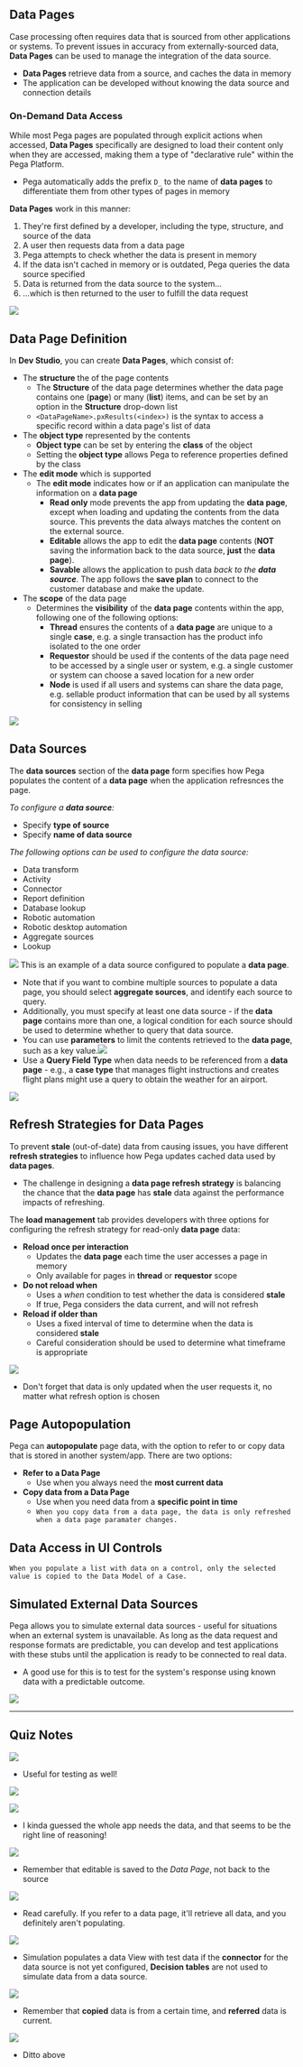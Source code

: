 ## Data Pages

Case processing often requires data that is sourced from other applications or systems. To prevent issues in accuracy from externally-sourced data, **Data Pages** can be used to manage the integration of the data source.
 - **Data Pages** retrieve data from a source, and caches the data in memory
 - The application can be developed without knowing the data source and connection details

### On-Demand Data Access

While most Pega pages are populated through explicit actions when accessed, **Data Pages** specifically are designed to load their content only when they are accessed, making them a type of "declarative rule" within the Pega Platform.
 - Pega automatically adds the prefix `D_` to the name of **data pages** to differentiate them from other types of pages in memory

**Data Pages** work in this manner:
1. They're first defined by a developer, including the type, structure, and source of the data
2. A user then requests data from a data page
3. Pega attempts to check whether the data is present in memory
4. If the data isn't cached in memory or is outdated, Pega queries the data source specified
5. Data is returned from the data source to the system...
6. ...which is then returned to the user to fulfill the data request

![](attachments/Pasted%20image%2020250610230153.png)

## Data Page Definition

In **Dev Studio**, you can create **Data Pages**, which consist of:
 - The **structure** the of the page contents
	 - The **Structure** of the data page determines whether the data page contains one (**page**) or many (**list**) items, and can be set by an option in the **Structure** drop-down list
	 - `<DataPageName>.pxResults(<index>)` is the syntax to access a specific record within a data page's list of data
 - The **object type** represented by the contents
	 - **Object type** can be set by entering the **class** of the object
	 - Setting the **object type** allows Pega to reference properties defined by the class
 - The **edit mode** which is supported
	 - The **edit mode** indicates how or if an application can manipulate the information on a **data page**
		 - **Read only** mode prevents the app from updating the **data page**, except when loading and updating the contents from the data source. This prevents the data always matches the content on the external source.
		 - **Editable** allows the app to edit the **data page** contents (**NOT** saving the information back to the data source, **just** the **data page**).
		 - **Savable** allows the application to push data *back to the **data source***. The app follows the **save plan** to connect to the customer database and make the update.
 - The **scope** of the data page
	 - Determines the **visibility** of the **data page** contents within the app, following one of the following options:
		 - **Thread** ensures the contents of a **data page** are unique to a single **case**, e.g. a single transaction has the product info isolated to the one order
		 - **Requestor** should be used if the contents of the data page need to be accessed by a single user or system, e.g. a single customer or system can choose a saved location for a new order
		 - **Node** is used if all users and systems can share the data page, e.g. sellable product information that can be used by all systems for consistency in selling

![](attachments/Pasted%20image%2020250611183133.png)
## Data Sources

The **data sources** section of the **data page** form specifies how Pega populates the content of a **data page** when the application refresnces the page.

*To configure a **data source**:*
 - Specify **type of source**
 - Specify **name of data source**

*The following options can be used to configure the data source:*
- Data transform
- Activity
- Connector
- Report definition
- Database lookup
- Robotic automation
- Robotic desktop automation
- Aggregate sources
- Lookup

![](attachments/Pasted%20image%2020250611185711.png)
This is an example of a data source configured to populate a **data page**. 

 - Note that if you want to combine multiple sources to populate a data page, you should select **aggregate sources**, and identify each source to query.
 - Additionally, you must specify at least one data source - if the **data page** contains more than one, a logical condition for each source should be used to determine whether to query that data source.
 - You can use **parameters** to limit the contents retrieved to the **data page**, such as a key value.![](attachments/Pasted%20image%2020250611191021.png)
 - Use a **Query Field Type** when data needs to be referenced from a **data page** - e.g., a **case type** that manages flight instructions and creates flight plans might use a query to obtain the weather for an airport.

![](attachments/Pasted%20image%2020250611192542.png)

## Refresh Strategies for Data Pages

To prevent **stale** (out-of-date) data from causing issues, you have different **refresh strategies** to influence how Pega updates cached data used by **data pages**.
 - The challenge in designing a **data page refresh strategy** is balancing the chance that the **data page** has **stale** data against the performance impacts of refreshing.

The **load management** tab provides developers with three options for configuring the refresh strategy for read-only **data page** data:
 - **Reload once per interaction**
	 - Updates the **data page** each time the user accesses a page in memory
	 - Only available for pages in **thread** or **requestor** scope
 - **Do not reload when**
	 - Uses a *when* condition to test whether the data is considered **stale**
	 - If true, Pega considers the data current, and will not refresh
 - **Reload if older than**
	 - Uses a fixed interval of time to determine when the data is considered **stale**
	 - Careful consideration should be used to determine what timeframe is appropriate

![](attachments/Pasted%20image%2020250611194543.png)
 - Don't forget that data is only updated when the user requests it, no matter what refresh option is chosen

## Page Autopopulation

Pega can **autopopulate** page data, with the option to refer to or copy data that is stored in another system/app. There are two options:
 - **Refer to a Data Page**
	 - Use when you always need the **most current data**
 - **Copy data from a Data Page**
	 - Use when you need data from a **specific point in time**
	 - `When you copy data from a data page, the data is only refreshed when a data page paramater changes.`

## Data Access in UI Controls

`When you populate a list with data on a control, only the selected value is copied to the Data Model of a Case.`

## Simulated External Data Sources

Pega allows you to simulate external data sources - useful for situations when an external system is unavailable. As long as the data request and response formats are predictable, you can develop and test applications with these stubs until the application is ready to be connected to real data.
 - A good use for this is to test for the system's response using known data with a predictable outcome.

![](attachments/Pasted%20image%2020250611200616.png)

---

## Quiz Notes

![](attachments/Pasted%20image%2020250611200727.png)
 - Useful for testing as well!

![](attachments/Pasted%20image%2020250611200821.png)

![](attachments/Pasted%20image%2020250611200916.png)
 - I kinda guessed the whole app needs the data, and that seems to be the right line of reasoning!

![](attachments/Pasted%20image%2020250611200950.png)
 - Remember that editable is saved to the *Data Page*, not back to the source

![](attachments/Pasted%20image%2020250611201249.png)
 - Read carefully. If you refer to a data page, it'll retrieve all data, and you definitely aren't populating.

![](attachments/Pasted%20image%2020250611202204.png)
 - Simulation populates a data View with test data if the **connector** for the data source is not yet configured, **Decision tables** are not used to simulate data from a data source.

![](attachments/Pasted%20image%2020250611202254.png)
 - Remember that **copied** data is from a certain time, and **referred** data is current.

![](attachments/Pasted%20image%2020250611202438.png)
 - Ditto above
